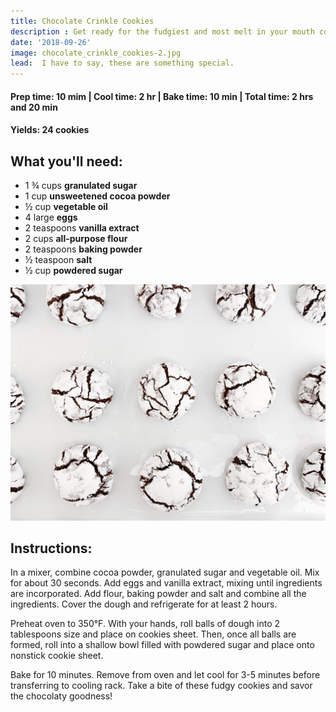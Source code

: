 ```yaml
---
title: Chocolate Crinkle Cookies 
description : Get ready for the fudgiest and most melt in your mouth cookies. These Chocolate Crinkle Cookies are such a staple and I have to say, these are some of the best! 
date: '2018-09-26'
image: chocolate_crinkle_cookies-2.jpg
lead:  I have to say, these are something special.
---
```


#### Prep time: 10 mim | Cool time: 2 hr | Bake time: 10 min | Total time: 2 hrs and 20 min
#### Yields: 24 cookies

## What you'll need:

- 1 ¾ cups **granulated sugar**
- 1 cup **unsweetened cocoa powder**
- ½ cup **vegetable oil**
- 4 large **eggs**
- 2 teaspoons **vanilla extract**
- 2 cups **all-purpose flour**
- 2 teaspoons **baking powder**
- ½ teaspoon **salt**
- ½ cup **powdered sugar**

![](chocolate_crinkle_cookies.jpg)

## Instructions:

In a mixer, combine cocoa powder, granulated sugar and vegetable oil. Mix for about 30 seconds. Add eggs and vanilla extract, mixing until ingredients are incorporated. Add flour, baking powder and salt and combine all the ingredients. Cover the dough and refrigerate for at least 2 hours.

Preheat oven to 350°F. With your hands, roll balls of dough into 2 tablespoons size and place on cookies sheet. Then, once all balls are formed, roll into a shallow bowl filled with powdered sugar and place onto nonstick cookie sheet. 

Bake for 10 minutes. Remove from oven and let cool for 3-5 minutes before transferring to cooling rack. 
Take a bite of these fudgy cookies and savor the chocolaty goodness!








